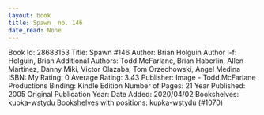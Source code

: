```yaml
---
layout: book
title: Spawn  no. 146
date_read: None
---
```


Book Id: 28683153
Title: Spawn #146
Author: Brian Holguin
Author l-f: Holguin, Brian
Additional Authors: Todd McFarlane, Brian Haberlin, Allen Martinez, Danny Miki, Victor Olazaba, Tom Orzechowski, Angel  Medina
ISBN: 
My Rating: 0
Average Rating: 3.43
Publisher: Image - Todd McFarlane Productions
Binding: Kindle Edition
Number of Pages: 21
Year Published: 2005
Original Publication Year: 
Date Added: 2020/04/02
Bookshelves: kupka-wstydu
Bookshelves with positions: kupka-wstydu (#1070)


